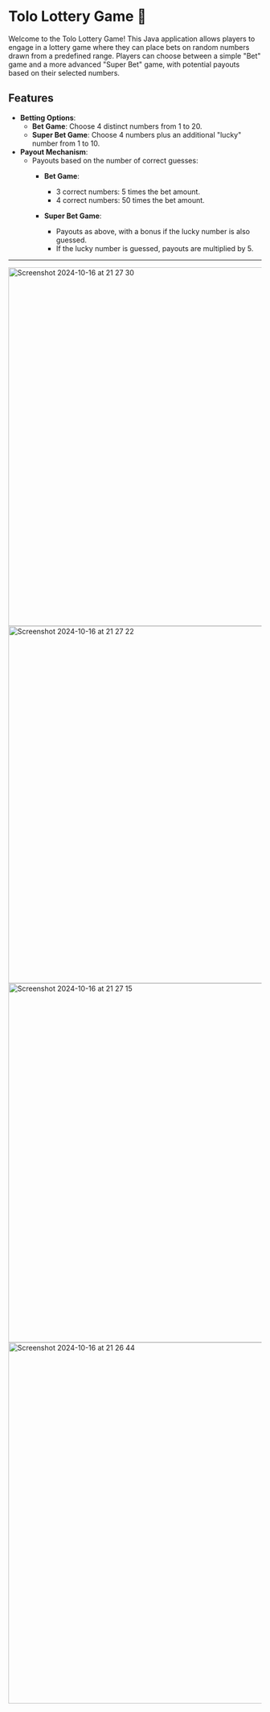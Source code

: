 # Tolo Lottery Game 🎉

Welcome to the Tolo Lottery Game! This Java application allows players to engage in a lottery game where they can place bets on random numbers drawn from a predefined range. Players can choose between a simple "Bet" game and a more advanced "Super Bet" game, with potential payouts based on their selected numbers.


## Features
- **Betting Options**:
  - **Bet Game**: Choose 4 distinct numbers from 1 to 20.
  - **Super Bet Game**: Choose 4 numbers plus an additional "lucky" number from 1 to 10.
- **Payout Mechanism**:
  - Payouts based on the number of correct guesses:
    - **Bet Game**:
      - 3 correct numbers: 5 times the bet amount.
      - 4 correct numbers: 50 times the bet amount.

    - **Super Bet Game**:
      - Payouts as above, with a bonus if the lucky number is also guessed.
      - If the lucky number is guessed, payouts are multiplied by 5.

____

<img width="713" alt="Screenshot 2024-10-16 at 21 27 30" src="https://github.com/user-attachments/assets/89e6b693-a901-44ce-8fec-2297db378001">
<img width="710" alt="Screenshot 2024-10-16 at 21 27 22" src="https://github.com/user-attachments/assets/33b8b77c-f3c1-4dd3-8759-e9ce6812d3b8">
<img width="714" alt="Screenshot 2024-10-16 at 21 27 15" src="https://github.com/user-attachments/assets/1214e71e-7037-49c0-983a-fabbef9fa58f">
<img width="718" alt="Screenshot 2024-10-16 at 21 26 44" src="https://github.com/user-attachments/assets/a25704b4-fdb5-4b35-8ff1-6f0da9c2792a">

